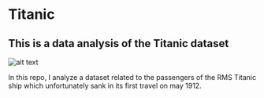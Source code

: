 # Titanic
## This is a data analysis of the Titanic dataset 

![alt text](https://www.euclidlibrary.org/sites/default/files/tickles/titanic-dock.jpg)
 
In this repo, I analyze a dataset related to the passengers of the RMS Titanic ship which unfortunately sank in its first travel on may 1912.


























